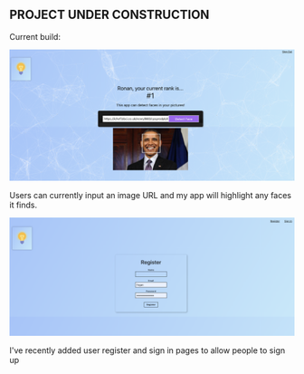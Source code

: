 ## PROJECT UNDER CONSTRUCTION

Current build:

!['Screenshot of current project'](https://github.com/ronan-f/face-recognition/blob/master/smartbrain/docs/Screen%20Shot%202019-05-11%20at%203.12.29%20PM.png?raw=true)

Users can currently input an image URL and my app will highlight any faces it finds.

!['Screenshot of resiter page'](https://github.com/ronan-f/face-recognition/blob/master/smartbrain/docs/Screen%20Shot%202019-05-12%20at%201.06.13%20PM.png?raw=true)

I've recently added user register and sign in pages to allow people to sign up